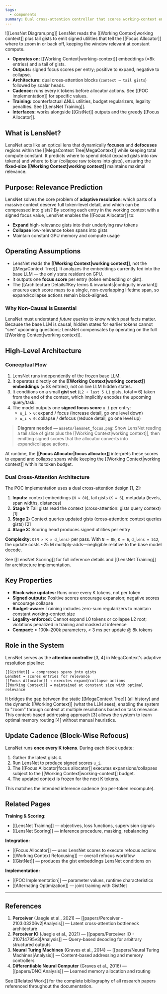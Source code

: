 ```yaml
---
tags:
  - components
summary: Dual cross-attention controller that scores working-context entries for expansion or collapse.
---
```

![[LensNet Diagram.png]]
LensNet reads the [[Working Context|working context]] plus tail gists to emit signed utilities that tell the [[Focus Allocator]] where to zoom in or back off, keeping the window relevant at constant compute.

- **Operates on:** [[Working Context|working-context]] embeddings (≈8k entries) and a tail of gists.
- **Outputs:** signed focus scores per entry; positive to expand, negative to collapse.
- **Architecture:** dual cross-attention blocks (`context ↔ tail gists`) followed by scalar heads.
- **Cadence:** runs every `K` tokens before allocator actions. See [[POC Implementation]] for specific values.
- **Training:** counterfactual ΔNLL utilities, budget regularizers, legality penalties. See [[LensNet Training]].
- **Interfaces:** works alongside [[GistNet]] outputs and the greedy [[Focus Allocator]].

## What is LensNet?

LensNet acts like an optical lens that dynamically **focuses** and **defocuses** regions within the [[MegaContext Tree|MegaContext]] while keeping total compute constant. It predicts where to spend detail (expand gists into raw tokens) and where to blur (collapse raw tokens into gists), ensuring the **fixed-size [[Working Context|working context]]** maintains maximal relevance.

## Purpose: Relevance Prediction

LensNet solves the core problem of **adaptive resolution**: which parts of a massive context deserve full token-level detail, and which can be compressed into gists? By scoring each entry in the working context with a signed focus value, LensNet enables the [[Focus Allocator]] to:

- **Expand** high-relevance gists into their underlying raw tokens
- **Collapse** low-relevance token spans into gists
- Maintain constant GPU memory and compute usage

## Operating Assumptions

- LensNet reads the **[[Working Context|working context]]**, not the [[MegaContext Tree]]. It analyzes the embeddings currently fed into the base LLM — the only state resident on GPU.
- It outputs one **focus score** per entry (token embedding or gist).
- The [[Architecture Details#Key terms & invariants|contiguity invariant]] ensures each score maps to a single, non-overlapping lifetime span, so expand/collapse actions remain block-aligned.

### Why Non-Causal is Essential

LensNet must understand *future queries* to know which past facts matter. Because the base LLM is causal, hidden states for earlier tokens cannot "see" upcoming questions; LensNet compensates by operating on the full [[Working Context|working context]].

## High-Level Architecture

### Conceptual Flow

1. LensNet runs independently of the frozen base LLM.
2. It operates directly on the **[[Working Context|working context]] embeddings** (≈ 8k entries), not on live LLM hidden states.
3. It conditions on a small **gist set** (`L2 + last 5 L1` gists, total ≈ 6) taken from the end of the context, which implicitly encodes the upcoming query/task.
4. The model outputs one **signed focus score** `u_i` per entry:
    - `u_i > 0`: expand / focus (increase detail, go one level down)
    - `u_i < 0`: collapse / defocus (reduce detail, go one level up)

> **Diagram needed — `assets/lensnet_focus.png`:** Show LensNet reading a tail slice of gists plus the [[Working Context|working context]], then emitting signed scores that the allocator converts into expand/collapse actions.

At runtime, the **[[Focus Allocator|focus allocator]]** interprets these scores to expand and collapse spans while keeping the [[Working Context|working context]] within its token budget.

### Dual Cross-Attention Architecture

The POC implementation uses a dual cross-attention design [1, 2]:

1. **Inputs:** context embeddings (`N ≈ 8k`), tail gists (`K = 6`), metadata (levels, span widths, distances)
2. **Stage 1:** Tail gists read the context (cross-attention: gists query context) [1]
3. **Stage 2:** Context queries updated gists (cross-attention: context queries gists) [2]
4. **Stage 3:** Scoring head produces signed utilities per entry

**Complexity:** `O(N × K × d_lens)` per pass. With `N ≈ 8k`, `K = 6`, `d_lens = 512`, the update costs ~25 M multiply-adds—negligible relative to the base model decode.

See [[LensNet Scoring]] for full inference details and [[LensNet Training]] for architecture implementation.

## Key Properties

- **Block-wise updates:** Runs once every K tokens, not per token
- **Signed outputs:** Positive scores encourage expansion; negative scores encourage collapse
- **Budget-aware:** Training includes zero-sum regularizers to maintain constant working-context size
- **Legality-enforced:** Cannot expand L0 tokens or collapse L2 root; violations penalized in training and masked at inference
- **Compact:** ≈ 100k–200k parameters, < 3 ms per update @ 8k tokens

## Role in the System

LensNet serves as the **attention controller** [3, 4] in MegaContext's adaptive resolution pipeline:

```
[[GistNet]] → compresses spans into gists
LensNet → scores entries for relevance
[[Focus Allocator]] → executes expand/collapse actions
[[Working Context]] → maintained at constant size with optimal relevance
```

It bridges the gap between the static [[MegaContext Tree]] (all history) and the dynamic [[Working Context]] (what the LLM sees), enabling the system to "zoom" through context at multiple resolutions based on task relevance. This content-based addressing approach [3] allows the system to learn optimal memory routing [4] without manual heuristics.

## Update Cadence (Block-Wise Refocus)

LensNet runs **once every K tokens**. During each block update:

1. Gather the latest gists `G`.
2. Run LensNet to produce signed scores `u_i`.
3. The [[Focus Allocator|focus allocator]] executes expansions/collapses subject to the [[Working Context|working-context]] budget.
4. The updated context is frozen for the next K tokens.

This matches the intended inference cadence (no per-token recompute).

## Related Pages

**Training & Scoring:**
- [[LensNet Training]] — objectives, loss functions, supervision signals
- [[LensNet Scoring]] — inference procedure, masking, rebalancing

**Integration:**
- [[Focus Allocator]] — uses LensNet scores to execute refocus actions
- [[Working Context Refocusing]] — overall refocus workflow
- [[GistNet]] — produces the gist embeddings LensNet conditions on

**Implementation:**
- [[POC Implementation]] — parameter values, runtime characteristics
- [[Alternating Optimization]] — joint training with GistNet

---

## References

1. **Perceiver** (Jaegle et al., 2021) — [[papers/Perceiver - 2103.03206v2|Analysis]] — Latent cross-attention bottleneck architecture
2. **Perceiver IO** (Jaegle et al., 2021) — [[papers/Perceiver IO - 2107.14795v3|Analysis]] — Query-based decoding for arbitrary structured outputs
3. **Neural Turing Machines** (Graves et al., 2014) — [[papers/Neural Turing Machines|Analysis]] — Content-based addressing and memory controllers
4. **Differentiable Neural Computer** (Graves et al., 2016) — [[papers/DNC|Analysis]] — Learned memory allocation and routing

See [[Related Work]] for the complete bibliography of all research papers referenced throughout the documentation.
